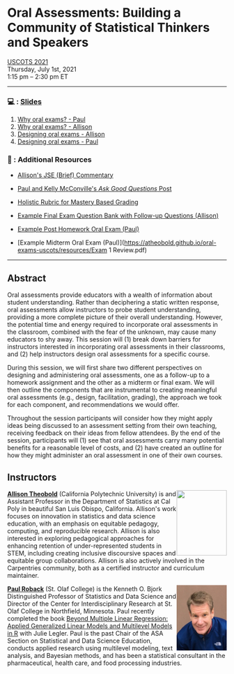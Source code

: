 # Oral Assessments: Building a Community of Statistical Thinkers and Speakers

[USCOTS 2021](https://www.causeweb.org/cause/uscots/uscots21/4f-oral-assessments-building-community-statistical-thinkers-and-speakers)  
Thursday, July 1st, 2021  
1:15 pm – 2:30 pm ET 

---

### 💻 : [Slides](https://atheobold.github.io/oral-exams-uscots/slides/oral_exams.html)

1. [Why oral exams? - Paul](https://atheobold.github.io/oral-exams-uscots/slides/oral_exams.html#6)
2. [Why oral exams? - Allison](https://atheobold.github.io/oral-exams-uscots/slides/oral_exams.html#13)
3. [Designing oral exams - Allison](https://atheobold.github.io/oral-exams-uscots/slides/oral_exams.html#27)
4. [Designing oral exams - Paul](https://atheobold.github.io/oral-exams-uscots/slides/oral_exams.html#39)

### 📝 : Additional Resources

- [Allison's JSE (Brief) Commentary](https://www.tandfonline.com/doi/full/10.1080/26939169.2021.1914527)

- [Paul and Kelly McConville's *Ask Good Questions* Post](https://askgoodquestions.blog/2021/02/08/84-giving-oral-exams/)

- [Holistic Rubric for Mastery Based Grading](https://atheobold.github.io/oral-exams-uscots/resources/rubric.pdf)

- [Example Final Exam Question Bank with Follow-up Questions (Allison)](https://atheobold.github.io/oral-exams-uscots/resources/question_bank.pdf)

- [Example Post Homework Oral Exam (Paul)](https://atheobold.github.io/oral-exams-uscots/resources/mini-quiz2.pdf)

- [Example Midterm Oral Exam (Paul)](https://atheobold.github.io/oral-exams-uscots/resources/Exam 1 Review.pdf)


---

## Abstract

Oral assessments provide educators with a wealth of information about student understanding. Rather than deciphering a static written response, oral assessments allow instructors to probe student understanding, providing a more complete picture of their overall understanding. However, the potential time and energy required to incorporate oral assessments in the classroom, combined with the fear of the unknown, may cause many educators to shy away. This session will (1) break down barriers for instructors interested in incorporating oral assessments in their classrooms, and (2) help instructors design oral assessments for a specific course.

During this session, we will first share two different perspectives on designing and administering oral assessments, one as a follow-up to a homework assignment and the other as a midterm or final exam. We will then outline the components that are instrumental to creating meaningful oral assessments (e.g., design, facilitation, grading), the approach we took for each component, and recommendations we would offer.

Throughout the session participants will consider how they might apply ideas being discussed to an assessment setting from their own teaching, receiving feedback on their ideas from fellow attendees. By the end of the session, participants will (1) see that oral assessments carry many potential benefits for a reasonable level of costs, and (2) have created an outline for how they might administer an oral assessment in one of their own courses.

## Instructors

<img src="images/allison.jpg" align = "right" width = "115px" height = "150px">

[**Allison Theobold**](https://statistics.calpoly.edu/allison-theobold) (California Polytechnic University) is and Assistant Professor in the Department of Statistics at Cal Poly in beautiful San Luis Obispo, California. Allison's work focuses on innovation in statistics and data science education, with an emphasis on equitable pedagogy, computing, and reproducible research. Allison is also interested in exploring pedagogical approaches for enhancing retention of under-represented students in STEM, including creating inclusive discoursive spaces and equitable group collaborations. Allison is also actively involved in the Carpentries community, both as a certified instructor and curriculum maintainer. 

<img src="images/paul.jpg" align = "right" width = "115px" height = "150px">

[**Paul Roback**]() (St. Olaf College) is the Kenneth O. Bjork Distinguished Professor of Statistics and Data Science and Director of the Center for Interdisciplinary Research at St. Olaf College in Northfield, Minnesota.  Paul recently completed the book [Beyond Multiple Linear Regression: Applied Generalized Linear Models and Multilevel Models in R](https://bookdown.org/roback/bookdown-BeyondMLR/) with Julie Legler.  Paul is the past Chair of the ASA Section on Statistical and Data Science Education, conducts applied research using multilevel modeling, text analysis, and Bayesian methods, and has been a statistical consultant in the pharmaceutical, health care, and food processing industries. 